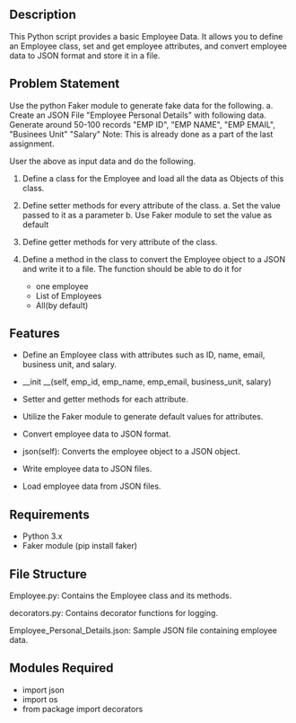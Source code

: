 ## Description
This Python script provides a basic Employee Data. It allows you to define an Employee class, set and get employee attributes, and convert employee data to JSON format and store it in a file.

## Problem Statement

Use the python Faker module to generate fake data for the following.
a. Create an JSON File "Employee Personal Details" with following data. Generate around 50-100 records
	"EMP ID", "EMP NAME", "EMP EMAIL", "Businees Unit" "Salary"
Note: This is already done as a part of the last assignment.

User the above as input data and do the following.

1. Define a class for the Employee and load all the data as Objects of this class.

2. Define setter methods for every attribute of the class.
    a. Set the value passed to it as a parameter
    b. Use Faker module to set the value as default

3. Define getter methods for very attribute of the class.

4. Define a method in the class to convert the Employee object to a JSON and write it to a file.
    The function should be able to do it for 
    * one employee
    * List of Employees 
    * All(by default)

## Features
- Define an Employee class with attributes such as ID, name, email, business unit, and salary.
  
- __init __(self, emp_id, emp_name, emp_email, business_unit, salary)
- Setter and getter methods for each attribute.
- Utilize the Faker module to generate default values for attributes.
- Convert employee data to JSON format.
  
- json(self): Converts the employee object to a JSON object.
- Write employee data to JSON files.
- Load employee data from JSON files.

## Requirements
- Python 3.x
- Faker module (pip install faker)

## File Structure
Employee.py: Contains the Employee class and its methods.

decorators.py: Contains decorator functions for logging.

Employee_Personal_Details.json: Sample JSON file containing employee data.

## Modules Required
- import json
- import os
- from package import decorators


